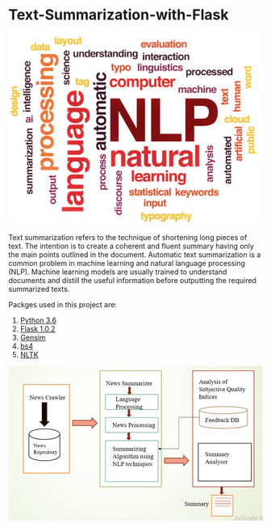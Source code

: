 # Text-Summarization-with-Flask

<p align="center">
  <img src="images/12.jpg" >
</p>

Text summarization refers to the technique of shortening long pieces of text. The intention is to create a coherent and fluent summary having only the main points outlined in the document. Automatic text summarization is a common problem in machine learning and natural language processing (NLP). Machine learning models are usually trained to understand documents and distill the useful information before outputting the required summarized texts. 


Packges used in this project are:
1. <a href="https://www.python.org/downloads/" > Python 3.6 </a>
2. <a href="http://flask.pocoo.org/"> Flask 1.0.2 </a>
3. <a href="https://radimrehurek.com/gensim/"> Gensim </a>
4. <a href="https://pypi.org/project/bs4/"> bs4 </a>
5. <a href="https://www.nltk.org/install.html"> NLTK </a>


<p align="center">
  <img src="images/Framework.png" >
</p>
